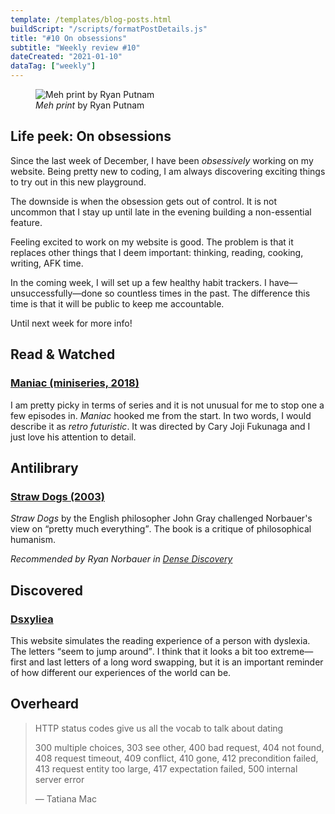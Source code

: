 ```yaml
---
template: /templates/blog-posts.html
buildScript: "/scripts/formatPostDetails.js"
title: "#10 On obsessions"
subtitle: "Weekly review #10"
dateCreated: "2021-01-10"
dataTag: ["weekly"]
---
```


<figure>
 <img src="https://cdn.dribbble.com/users/3460/screenshots/3833442/meh.png" alt="Meh print by Ryan Putnam" />
 <figcaption>
 <cite>Meh print</cite> by Ryan Putnam
 </figcaption>
</figure>

## Life peek: On obsessions

Since the last week of December, I have been _obsessively_ working on my website. Being pretty new to coding, I am always discovering exciting things to try out in this new playground.

The downside is when the obsession gets out of control. It is not uncommon that I stay up until late in the evening building a non-essential feature.

Feeling excited to work on my website is good. The problem is that it replaces other things that I deem important: thinking, reading, cooking, writing, AFK time.

In the coming week, I will set up a few healthy habit trackers. I have—unsuccessfully—done so countless times in the past. The difference this time is that it will be public to keep me accountable.

Until next week for more info!

## Read & Watched

### [Maniac (miniseries, 2018)](<https://en.wikipedia.org/wiki/Maniac_(miniseries)>)

I am pretty picky in terms of series and it is not unusual for me to stop one a few episodes in. <cite>Maniac</cite> hooked me from the start. In two words, I would describe it as _retro futuristic_. It was directed by Cary Joji Fukunaga and I just love his attention to detail.

## Antilibrary

### [Straw Dogs (2003)](https://openlibrary.org/works/OL263475W/Straw_Dogs?edition=strawdogsthought00gray)

<cite>Straw Dogs</cite> by the English philosopher John Gray challenged Norbauer's view on <q>pretty much everything</q>. The book is a critique of philosophical humanism.

_Recommended by Ryan Norbauer in [Dense Discovery](https://www.densediscovery.com/issues/119/)_

## Discovered

### [Dsxyliea](https://geon.github.io/programming/2016/03/03/dsxyliea)

This website simulates the reading experience of a person with dyslexia. The letters <q>seem to jump around</q>. I think that it looks a bit too extreme—first and last letters of a long word swapping, but it is an important reminder of how different our experiences of the world can be.

## Overheard

> HTTP status codes give us all the vocab to talk about dating
>
> 300 multiple choices, 303 see other, 400 bad request, 404 not found, 408 request timeout, 409 conflict, 410 gone, 412 precondition failed, 413 request entity too large, 417 expectation failed, 500 internal server error
>
> — Tatiana Mac
